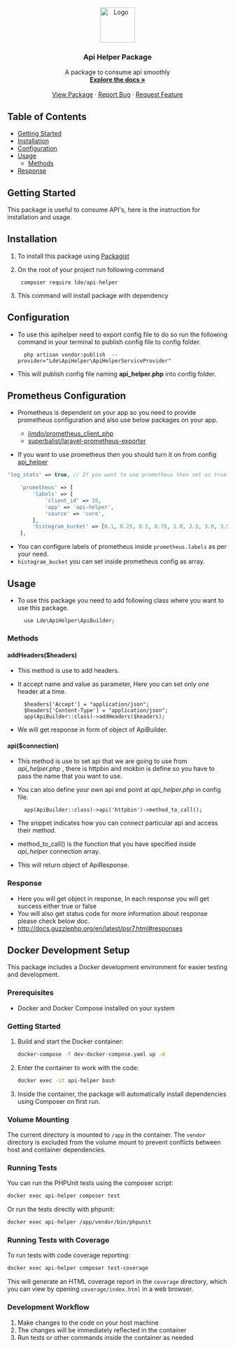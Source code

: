 



<!-- PROJECT LOGO -->
<br />
<p align="center">
  <a href="https://www.localdataexchange.com">
    <img src="https://staging-ipromote.ldex.co/ctm/LDE_Logo-Black.png" alt="Logo" width="" height="80">
  </a>

  <h3 align="center">Api Helper Package</h3>

  <p align="center">
    A package to consume api smoothly
    <br />
    <a href="#table-of-contents"><strong>Explore the docs »</strong></a>
    <br />
    <br />
    <a href="https://packagist.org/packages/lde/api-helper">View Package</a>
    ·
    <a href="https://github.com/Local-Data-Exchange/api-helper/issues">Report Bug</a>
    ·
    <a href="https://github.com/Local-Data-Exchange/api-helper/issues">Request Feature</a>
  </p>
</p>



<!-- TABLE OF CONTENTS -->
## Table of Contents

* [Getting Started](#getting-started)
* [Installation](#installation)
* [Configuration](#configuration)
* [Usage](#usage)
	* [Methods](#methods)
* [Response](#response)
		



## Getting Started    

This package is useful to consume API's, here is the instruction for installation and usage.

## Installation
   
1. To install this package using [Packagist](https://packagist.org/packages/lde/api-helper)  

2. On the root of your project run following command   

		composer require lde/api-helper

3. This command will install package with dependency
  
## Configuration

- To use this apihelper need to export config file to do so run the following command in your terminal to publish config file to config folder.

	    php artisan vendor:publish  --provider="Lde\ApiHelper\ApiHelperServiceProvider"

- This will publish config file naming **api_helper.php** into config folder.

## Prometheus Configuration
- Prometheus is dependent on your app so you need to provide prometheus configuration and also use below packages on your app.

  - [jimdo/prometheus_client_php](https://github.com/Jimdo/prometheus_client_php)
  - [superbalist/laravel-prometheus-exporter](https://github.com/Superbalist/laravel-prometheus-exporter)
- If you want to use prometheus then you should turn it on from config [api_helper](src/Config/api_helper.php)
```php
'log_stats' => true, // If you want to use prometheus then set as true otherwise false

    'prometheus' => [
        'labels' => [           
            'client_id' => 10,
            'app' => 'api-helper',
            'source' => 'core',
        ],
        'histogram_bucket' => [0.1, 0.25, 0.5, 0.75, 1.0, 2.5, 3.0, 3.5, 4.0, 4.5, 5.0, 7.5, 10.0],
    ],
```
- You can configure labels of prometheus inside `prometheus.labels` as per your need.
- `histogram_bucket` you can set inside prometheus config as array.

## Usage

- To use this package you need to add following class where you want to use this package.

		use Lde\ApiHelper\ApiBuilder;

		
### Methods

#### addHeaders($headers)

- This method is use to add headers.

- It accept name and value as parameter, Here you can set only one header at a time.


		$headers['Accept'] = "application/json"; 
		$headers['Content-Type'] = "application/json";  
		app(ApiBuilder::class)->addHeaders($headers);

- We will get response in form of object of ApiBuilder.


#### api($connection)

- This method is use to set api that we are going to use from *api_helper.php* , there is httpbin and mokbin is define so you have to pass the name that you want to use.

- You can also define your own api end point at *api_helper.php* in config file.
	
        app(ApiBuilder::class)->api('httpbin')->method_to_call();

- The snippet indicates how you can connect particular api and access their method.

- method_to_call() is the function that you have specified inside *api_helper* connection array.

- This will return object of ApiResponse.

### Response

- Here you will get object in response, In each response you will get success either true or false
- You will also get status code for more information about response please check below doc.
- http://docs.guzzlephp.org/en/latest/psr7.html#responses

## Docker Development Setup

This package includes a Docker development environment for easier testing and development.

### Prerequisites

- Docker and Docker Compose installed on your system

### Getting Started

1. Build and start the Docker container:
   ```bash
   docker-compose -f dev-docker-compose.yaml up -d
   ```

2. Enter the container to work with the code:
   ```bash
   docker exec -it api-helper bash
   ```

3. Inside the container, the package will automatically install dependencies using Composer on first run.

### Volume Mounting

The current directory is mounted to `/app` in the container. The `vendor` directory is excluded from the volume mount to prevent conflicts between host and container dependencies.

### Running Tests

You can run the PHPUnit tests using the composer script:

```bash
docker exec api-helper composer test
```

Or run the tests directly with phpunit:

```bash
docker exec api-helper /app/vendor/bin/phpunit
```

### Running Tests with Coverage

To run tests with code coverage reporting:

```bash
docker exec api-helper composer test-coverage
```

This will generate an HTML coverage report in the `coverage` directory, which you can view by opening `coverage/index.html` in a web browser.

### Development Workflow

1. Make changes to the code on your host machine
2. The changes will be immediately reflected in the container
3. Run tests or other commands inside the container as needed
